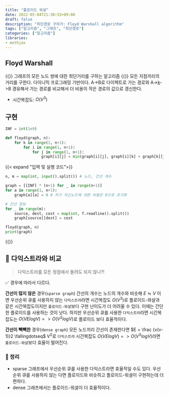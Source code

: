 ```yaml
---
title: "플로이드 와샬"
date: 2022-05-04T21:30:53+09:00
draft: false
description: "최단경로 구히가: Floyd Warshall algorithm"
tags: ["알고리즘", "그래프", "최단경로"]
categories: ["알고리즘"]
libraries:
- mathjax
---
```


## Floyd Warshall
{{<boxmd>}}
그래프의 모든 노드 쌍에 대한 최단거리를 구하는 알고리즘
{{</boxmd>}}
모든 지점끼리의 거리를 구한다. 다이니믹 프로그래밍 기반이다. A->B로 다이렉트로 가는 경로와 A-><ins>k</ins>->B 경유해서 가는 경로를 비교해서 더 비용이 작은 경로의 값으로 갱신한다.
- 시간복잡도: $O(V^3)$
## 구현
```python
INF = int(1e9)

def floyd(graph, n):
    for k in range(1, n+1):
        for i in range(1, n+1):
            for j in range(1, n+1):
                graph[i][j] = min(graph[i][j], graph[i][k] + graph[k][j])
```

{{< expand "입력 및 실행 코드">}}
```python
n, m = map(int, input().split()) # 노드, 간선 개수

graph = [[INF] * (n+1) for _ in range(n+1)]
for a in range(1, n+1):
    graph[a][a] = 0 # 자기 자신노드에 대한 비용은 0으로 초기화

# 간선 정보
for _ in range(m):
    source, dest, cost = map(int, f.readline().split())
    graph[source][dest] = cost

floyd(graph, n)
print(graph)
```
{{</expand>}}

## 🤔 다익스트라와 비교
> 다익스트라를 모든 정점에서 돌려도 되지 않나?!

✅ 경우에 따라서 다르다.

**간선이 많지 않은** 경우(`sparse graph`) 간선의 개수는 노드의 개수와 비슷해 $E \fallingdotseq V$ 이면 우선순위 큐를 사용하지 않는 `다익스트라`라면 시간복잡도 $O(V^3)$로 플로이드-와샬과 같은 시간복잡도이지만 `플로이드-와샬`보다 구현 난이도가 더 어려울 수 있다. 이때는 간단한 플로이드를 사용하는 것이 낫다. 하지만 우선순위 큐를 사용한 `다익스트라`라면 시간복잡도는 $O(VElogV)=>O(V^2logV)$로 플로이드 보다 효율적이다.

**간선이 빽빽한** 경우(`dense graph`) 모든 노드끼리 간선이 존재한다면 $E = \frac {v(v-1)}2 \fallingdotseq$ $V^2$로 `다익스트라` 시간복잡도 $O(VElogV)=>O(V^3logV)$라면 `플로이드-와샬`보다 효율이 떨어진다. 

### 🤖 정리
- sparse 그래프에서 우선순위 큐를 사용한 다익스트라면 효율적일 수도 있다.
우선순위 큐를 사용하지 않는 다면 플로이드와 비슷하고 플로이드-워셜이 구현하는데 더 편하다.
- dense 그래프에서는 플로이드-워셜이 더 효율적이다. 